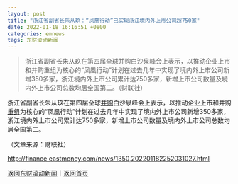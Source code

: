 ```yaml
---
layout: post
title: "浙江省副省长朱从玖：“凤凰行动”已实现浙江境内外上市公司超750家"
date: 2022-01-18 16:16:51 +0800
categories: emnews
tags: 东财滚动新闻
---
```

> 浙江省副省长朱从玖在第四届全球并购白沙泉峰会上表示，以推动企业上市和并购重组为核心的“凤凰行动”计划在过去几年中实现了境内外上市公司新增350多家，浙江境内外上市公司累计达750多家，新增上市公司数量及境内外上市公司总数均居全国第二。（财联社）

<p>浙江省副省长朱从玖在第四届全球<span id="Info.3270"><a href="http://data.eastmoney.com/bgcz/" class="infokey">并购</a></span>白沙泉峰会上表示，以推动企业上市和并购<span id="Info.3271"><a href="http://data.eastmoney.com/bgcz/" class="infokey">重组</a></span>为核心的“凤凰行动”计划在过去几年中实现了境内外上市公司新增350多家，浙江境内外上市公司累计达750多家，新增上市公司数量及境内外上市公司总数均居全国第二。</p><p class="em_media">（文章来源：财联社）</p>

<http://finance.eastmoney.com/news/1350,202201182252031027.html>

[返回东财滚动新闻](//finews.withounder.com/emnews/)｜[返回首页](//finews.withounder.com/)